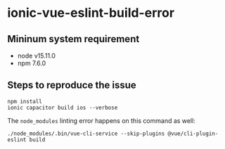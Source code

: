# ionic-vue-eslint-build-error

## Mininum system requirement
- node v15.11.0
- npm 7.6.0

## Steps to reproduce the issue
```
npm install
ionic capacitor build ios --verbose
```

The `node_modules` linting error happens on this command as well:
```
./node_modules/.bin/vue-cli-service --skip-plugins @vue/cli-plugin-eslint build
```
